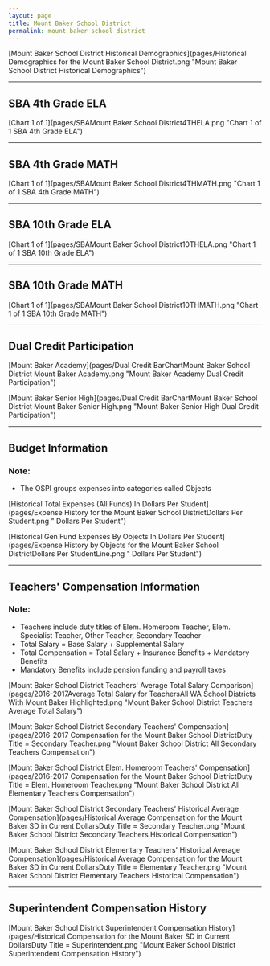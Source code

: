 ```yaml
---
layout: page
title: Mount Baker School District
permalink: mount baker school district
---
```



[Mount Baker School District Historical Demographics](pages/Historical Demographics for the Mount Baker School District.png "Mount Baker School District Historical Demographics")

___

## SBA 4th Grade ELA

[Chart 1 of 1](pages/SBAMount Baker School District4THELA.png "Chart 1 of 1 SBA 4th Grade ELA")


___

## SBA 4th Grade MATH

[Chart 1 of 1](pages/SBAMount Baker School District4THMATH.png "Chart 1 of 1 SBA 4th Grade MATH")


___

## SBA 10th Grade ELA

[Chart 1 of 1](pages/SBAMount Baker School District10THELA.png "Chart 1 of 1 SBA 10th Grade ELA")


___

## SBA 10th Grade MATH

[Chart 1 of 1](pages/SBAMount Baker School District10THMATH.png "Chart 1 of 1 SBA 10th Grade MATH")


___

## Dual Credit Participation

[Mount Baker Academy](pages/Dual Credit BarChartMount Baker School District Mount Baker Academy.png "Mount Baker Academy Dual Credit Participation")

[Mount Baker Senior High](pages/Dual Credit BarChartMount Baker School District Mount Baker Senior High.png "Mount Baker Senior High Dual Credit Participation")


___

## Budget Information
### Note:
- The OSPI groups expenses into categories called Objects

[Historical Total Expenses (All Funds) In Dollars Per Student](pages/Expense History for the Mount Baker School DistrictDollars Per Student.png " Dollars Per Student")

[Historical Gen Fund Expenses By Objects In Dollars Per Student](pages/Expense History by Objects for the Mount Baker School DistrictDollars Per StudentLine.png " Dollars Per Student")


___

## Teachers' Compensation Information
### Note:
- Teachers include duty titles of Elem. Homeroom Teacher, Elem. Specialist Teacher, Other Teacher, Secondary Teacher
- Total Salary = Base Salary + Supplemental Salary
- Total Compensation = Total Salary + Insurance Benefits + Mandatory Benefits
- Mandatory Benefits include pension funding and payroll taxes

[Mount Baker School District Teachers' Average Total Salary Comparison](pages/2016-2017Average Total Salary for TeachersAll WA School Districts With Mount Baker Highlighted.png "Mount Baker School District Teachers Average Total Salary")

[Mount Baker School District Secondary Teachers' Compensation](pages/2016-2017 Compensation for the Mount Baker School DistrictDuty Title = Secondary Teacher.png "Mount Baker School District All Secondary Teachers Compensation")

[Mount Baker School District Elem. Homeroom Teachers' Compensation](pages/2016-2017 Compensation for the Mount Baker School DistrictDuty Title = Elem. Homeroom Teacher.png "Mount Baker School District All Elementary Teachers Compensation")

[Mount Baker School District Secondary Teachers' Historical Average Compensation](pages/Historical Average Compensation for the Mount Baker SD in Current DollarsDuty Title = Secondary Teacher.png "Mount Baker School District Secondary Teachers Historical Compensation")

[Mount Baker School District Elementary Teachers' Historical Average Compensation](pages/Historical Average Compensation for the Mount Baker SD in Current DollarsDuty Title = Elementary Teacher.png "Mount Baker School District Elementary Teachers Historical Compensation")


___

## Superintendent Compensation History

[Mount Baker School District Superintendent Compensation History](pages/Historical Compensation for the Mount Baker SD in Current DollarsDuty Title = Superintendent.png "Mount Baker School District Superintendent Compensation History")

